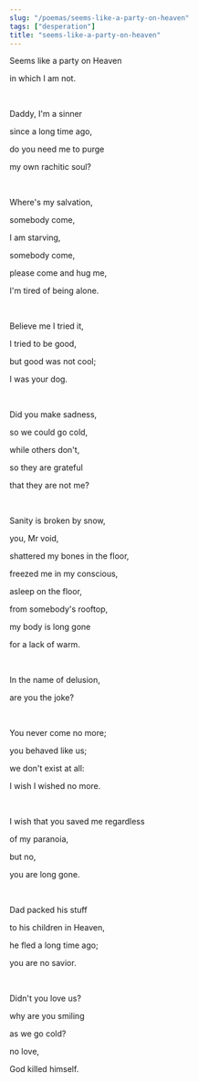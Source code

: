 ```yaml
---
slug: "/poemas/seems-like-a-party-on-heaven"
tags: ["desperation"]
title: "seems-like-a-party-on-heaven"
---
```

Seems like a party on Heaven

in which I am not.

&nbsp;

Daddy, I'm a sinner

since a long time ago,

do you need me to purge

my own rachitic soul?

&nbsp;

Where's my salvation,

somebody come,

I am starving,

somebody come,

please come and hug me,

I'm tired of being alone.

&nbsp;

Believe me I tried it,

I tried to be good,

but good was not cool;

I was your dog.

&nbsp;

Did you make sadness,

so we could go cold,

while others don't,

so they are grateful

that they are not me?

&nbsp;

Sanity is broken by snow,

you, Mr void,

shattered my bones in the floor,

freezed me in my conscious,

asleep on the floor,

from somebody's rooftop,

my body is long gone

for a lack of warm.

&nbsp;

In the name of delusion,

are you the joke?

&nbsp;

You never come no more;

you behaved like us;

we don't exist at all:

I wish I wished no more.

&nbsp;

I wish that you saved me regardless

of my paranoia,

but no,

you are long gone.

&nbsp;

Dad packed his stuff

to his children in Heaven,

he fled a long time ago;

you are no savior.

&nbsp;

Didn't you love us?

why are you smiling

as we go cold?

no love,

God killed himself.